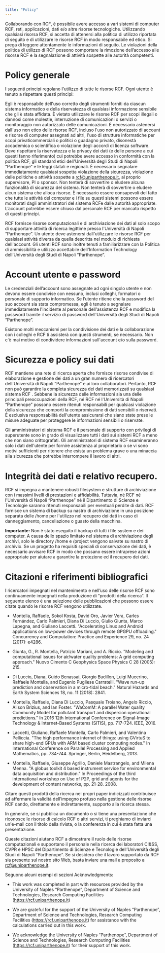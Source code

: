 ```yaml
---
title: "Policy"
---
```


Collaborando con RCF, è possibile avere accesso a vari sistemi di computer RCF, reti, applicazioni, dati e/o altre risorse tecnologiche. Utilizzando qualsiasi risorsa RCF, si accetta di attenersi alla politica di utilizzo riportata di seguito e di utilizzare le risorse RCF in modo responsabile ed etico. Si prega di leggere attentamente le informazioni di seguito. Le violazioni della politica di utilizzo di RCF possono comportare la rimozione dell’accesso alle risorse RCF e la segnalazione di attività sospette alle autorità competenti.

# Policy generale
I seguenti principi regolano l'utilizzo di tutte le risorse RCF. Ogni utente è tenuto a rispettare questi principi:

Egli è responsabile dell'uso corretto degli strumenti forniti da ciascun sistema informatico e della riservatezza di qualsiasi informazione sensibile che gli è stata affidata.
È vietato utilizzare le risorse RCF per scopi illegali o dannosi come molestie, interruzione di comunicazioni o servizi o monitoraggio non autorizzato delle comunicazioni.
È necessario astenersi dall'uso non etico delle risorse RCF, incluso l'uso non autorizzato di account e risorse di computer assegnati ad altri, l'uso di strutture informatiche per scopi privati ​​commerciali o politici o guadagno privato, disonestà accademica o scientifica o violazione degli accordi di licenza software.
Deve rispettare la riservatezza e la privacy dei dati (e delle persone a cui questi fanno riferimento) cui potrebbe avere accesso in conformità con la politica RCF, gli standard etici dell'Università degli Studi di Napoli “Parthenope” e le leggi statali e regionali.
È necessario segnalare immediatamente qualsiasi sospetta violazione della sicurezza, violazione delle politiche o attività sospette a rcf@uniparthenope.it, al proprio supervisore, PI o sponsor.
Non tenterà di sovvertire o eludere alcuna funzionalità di sicurezza del sistema.
Non tenterà di sovvertire o eludere alcun sistema che alloca risorse.
È necessario essere consapevoli del fatto che tutte le attività del computer e i file su questi sistemi possono essere monitorati dagli amministratori del sistema RCFe dalle autorità appropriate.
L’account potrebbe essere chiuso dal personale RCF per mancato rispetto di questi principi.

RCF fornisce risorse computazionali e di archiviazione dei dati al solo scopo di supportare attività di ricerca legittime presso l'Università di Napoli “Parthenope”. Un utente deve astenersi dall'utilizzare le risorse RCF per qualsiasi attività diversa da quella descritta nel modulo di richiesta dell'account. Gli utenti RCF sono inoltre tenuti a familiarizzare con la Politica di ammissibilità e utilizzo accettabile dell'Information Technology dell’Università degli Studi di Napoli “Parthenope”.

# Account utente e password
Le credenziali dell’account sono assegnate ad ogni singolo utente e non devono essere condivise con nessuno, inclusi colleghi, formatori o personale di supporto informatico. Se l’utente ritiene che la password del suo account sia stata compromessa, egli è tenuto a segnalare immediatamente l'incidente al personale dell'assistenza RCF e modifica la password tramite il servizio di password dell'Università degli Studi di Napoli “Parthenope”.

Esistono molti meccanismi per la condivisione dei dati e la collaborazione con i colleghi e  RCF ti assisterà con questi strumenti, se necessario. Non c'è mai motivo di condividere informazioni sull'account e/o sulla password.

# Sicurezza e policy sui dati
RCF mantiene una rete di ricerca aperta che fornisce risorse condivise di elaborazione e gestione dei dati a un gran numero di ricercatori dell'Università di Napoli “Parthenope” e ai loro collaboratori. Pertanto, RCF non può garantire la completa sicurezza dei dati memorizzati su qualsiasi sistema RCF . Sebbene la sicurezza delle informazioni sia una delle principali preoccupazioni della RCF, né RCF né l'Università di Napoli “Parthenope” possono essere ritenuti responsabili per qualsiasi violazione della sicurezza che comporti la compromissione di dati sensibili o riservati. È esclusiva responsabilità dell'utente assicurarsi che siano state prese le misure adeguate per proteggere le informazioni sensibili o riservate.

Gli amministratori di sistema RCF e il personale di supporto con privilegi di superutente sono in grado di visualizzare tutti i dati sui sistemi RCF a meno che non siano crittografati. Gli amministratori di sistema RCF esamineranno solo i dati dell'utente per fornire assistenza al proprietario o se vi sono motivi sufficienti per ritenere che esista un problema grave o una minaccia alla sicurezza che potrebbe interrompere il lavoro di altri.

# Integrità dei dati e relativo recupero.
RCF si impegna a mantenere robusti filesystem e strutture di archiviazione con i massimi livelli di prestazioni e affidabilità. Tuttavia, né RCF né l'Università di Napoli “Parthenope” né il Dipartimento di Scienze e Tecnologie saranno ritenuti responsabili per eventuali perdite di dati. RCF fornisce un sistema di backup su nastro di archiviazione in una posizione separata delle /home per l'utilizzo nel recupero dei dati in caso di danneggiamento, cancellazione o guasto della macchina.

**Importante:**
Non è stato eseguito il backup di tutti i file system e dei computer. A causa dello spazio limitato nel sistema di archiviazione degli archivi, solo le directory /home e /project vengono salvate su nastro di archivio. Se un progetto ha requisiti speciali di conservazione dei dati, è necessario avvisare RCF in modo che possano essere intraprese azioni appropriate per aiutare a garantire la protezione ed il recupero dei dati.

# Citazioni e riferimenti bibliografici
I ricercatori impegnati nel mantenimento e nell’uso delle risorse RCF sono continuamente impegnati nella produzione di “prodotti della ricerca”. Il seguente elenco è una selezione delle pubblicazioni che possono essere citate quando le risorse RCF vengono utilizzate.

- Montella, Raffaele, Sokol Kosta, David Oro, Javier Vera, Carles Fernández, Carlo Palmieri, Diana Di Luccio, Giulio Giunta, Marco Lapegna, and Giuliano Laccetti. "Accelerating Linux and Android applications on low‐power devices through remote GPGPU offloading." Concurrency and Computation: Practice and Experience 29, no. 24 (2017): e4286.


- Giunta, G., R. Montella, Patrizio Mariani, and A. Riccio. "Modeling and computational issues for air/water quality problems: A grid computing approach." Nuovo Cimento C Geophysics Space Physics C 28 (2005): 215.


- Di Luccio, Diana, Guido Benassai, Giorgio Budillon, Luigi Mucerino, Raffaele Montella, and Eugenio Pugliese Carratelli. "Wave run-up prediction and observation in a micro-tidal beach." Natural Hazards and Earth System Sciences 18, no. 11 (2018): 2841.


- Montella, Raffaele, Diana Di Luccio, Pasquale Troiano, Angelo Riccio, Alison Brizius, and Ian Foster. "WaComM: A parallel Water quality Community Model for pollutant transport and dispersion operational predictions." In 2016 12th International Conference on Signal-Image Technology & Internet-Based Systems (SITIS), pp. 717-724. IEEE, 2016.


- Laccetti, Giuliano, Raffaele Montella, Carlo Palmieri, and Valentina Pelliccia. "The high performance internet of things: using GVirtuS to share high-end GPUs with ARM based cluster computing nodes." In International Conference on Parallel Processing and Applied Mathematics, pp. 734-744. Springer, Berlin, Heidelberg, 2013.


- Montella, Raffaele, Giuseppe Agrillo, Daniele Mastrangelo, and Milena Menna. "A globus toolkit 4 based instrument service for environmental data acquisition and distribution." In Proceedings of the third international workshop on Use of P2P, grid and agents for the development of content networks, pp. 21-28. 2008.

Citare questi prodotti della ricerca nei propri paper indicizzati contribuisce ad affermare la validità dell’impegno profuso nella gestione delle risorse RCF dando, direttamente e indirettamente, supporto alla ricerca stessa.

In generale, se si pubblica un documento o si tiene una presentazione che riconosce le risorse di calcolo RCF o altri servizi, ti preghiamo di inviarci un'e-mail con il titolo della rivista, o la conferenza in cui è stata fatta una presentazione.

Queste citazioni aiutano RCF a dimostrare il ruolo delle risorse computazionali e supportano il personale nella ricerca dei laboratori CI&SS, CVPR è HPSC del Dipartimento di Scienze e Tecnologie dell’Università degli Studi di Napoli “Parthenope”. Se si desidera che il lavoro supportato da RCF sia presente sul nostro sito Web, basta inviare una mail a proposito a rcf@uniparthenope.it.

Seguono alcuni esempi di sezioni Acknowledgments:
* This work was completed in part with resources provided by the University of Naples “Parthenope”, Department of Science and Technologies, Research Computing Facilities (https://rcf.uniparthenope.it)

* We are grateful for the support of the University of Naples “Parthenope”, Department of Science and Technologies, Research Computing Facilities (https://rcf.uniparthenope.it) for assistance with the calculations carried out in this work.

* We acknowledge the University of Naples “Parthenope”, Department of Science and Technologies, Research Computing Facilities (https://rcf.uniparthenope.it) for their support of this work.

